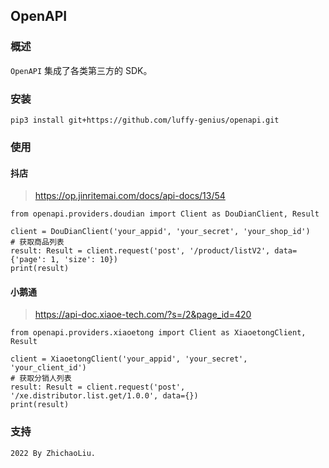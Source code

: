 ## OpenAPI

### 概述

`OpenAPI` 集成了各类第三方的 SDK。

### 安装

```
pip3 install git+https://github.com/luffy-genius/openapi.git
```

### 使用

#### 抖店

> https://op.jinritemai.com/docs/api-docs/13/54

```python3
from openapi.providers.doudian import Client as DouDianClient, Result

client = DouDianClient('your_appid', 'your_secret', 'your_shop_id')
# 获取商品列表
result: Result = client.request('post', '/product/listV2', data={'page': 1, 'size': 10})
print(result)
```

#### 小鹅通

> https://api-doc.xiaoe-tech.com/?s=/2&page_id=420

```python3
from openapi.providers.xiaoetong import Client as XiaoetongClient, Result

client = XiaoetongClient('your_appid', 'your_secret', 'your_client_id')
# 获取分销人列表
result: Result = client.request('post', '/xe.distributor.list.get/1.0.0', data={})
print(result)
```

### 支持

```
2022 By ZhichaoLiu.
```